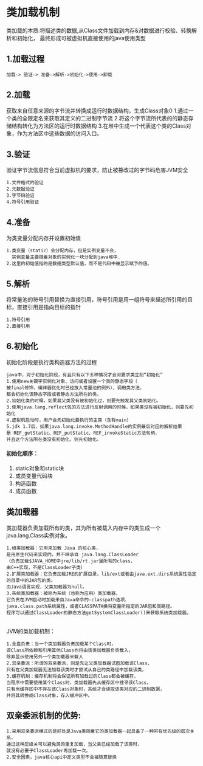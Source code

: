 类加载机制
===
类加载的本质:将描述类的数据,从Class文件加载到内存&对数据进行校验、转换解析和初始化，
最终形成可被虚拟机直接使用的java使用类型


1.加载过程
---
    加载-> 验证-> 准备->解析->初始化->使用->卸载

2.加载
---
 获取来自任意来源的字节流并转换成运行时数据结构，生成Class对象0
    1.通过一个类的全限定名来获取其定义的二进制字节流
    2.将这个字节流所代表的的静态存储结构转化为方法区的运行时数据结构
    3.在堆中生成一个代表这个类的Class对象，作为方法区中这些数据的访问入口。

3.验证
---
验证字节流信息符合当前虚拟机的要求，防止被篡改过的字节码危害JVM安全

    1.文件格式的验证
    2.元数据验证
    3.字节码验证
    4.符号引用验证

4.准备
---
为类变量分配内存并设置初始值

    1.类变量（static）会分配内存，但是实例变量不会，
      实例变量主要随着对象的实例化一块分配到java堆中.
    2.这里的初始值指的是数据类型默认值，而不是代码中被显示赋予的值。

5.解析
---
将常量池的符号引用替换为直接引用，符号引用是用一组符号来描述所引用的目标，直接引用是指向目标的指针

    1.符号引用
    2.直接引用

6.初始化
---
初始化阶段是执行类构造器<client>方法的过程

    java中，对于初始化阶段，有且只有以下五种情况才会对要求类立刻“初始化”
    1.使用new关键字实例化对象、访问或者设置一个类的静态字段（
    被final修饰、编译器优化时已经放入常量池的例外）、调用类方法，
    都会初始化该静态字段或者静态方法所在的类。
    2.初始化类的时候，如果其父类没有被初始化过，则要先触发其父类初始化。
    3.使用java.lang.reflect包的方法进行反射调用的时候，如果类没有被初始化，则要先初始化
    4.虚拟机启动时，用户会先初始化要执行的主类（含有main）
    5.jdk 1.7后，如果java.lang.invoke.MethodHandle的实例最后对应的解析结果
    是 REF_getStatic、REF_putStatic、REF_invokeStatic方法句柄，
    并且这个方法所在类没有初始化，则先初始化。

####  初始化顺序：

1. static对象和static块
2. 成员变量代码块
3. 构造函数
4. 成员函数

类加载器
---
类加载器负责加载所有的类，其为所有被载入内存中的类生成一个java.lang.Class实例对象。

    1.根类加载器：它用来加载 Java 的核心类，
    是用原生代码来实现的，并不继承自 java.lang.ClassLoader
    （负责加载$JAVA_HOME中jre/lib/rt.jar里所有的class，
    由C++实现，不是ClassLoader子类）
    2.扩展类加载器：它负责加载JRE的扩展目录，lib/ext或者由java.ext.dirs系统属性指定的目录中的JAR包的类。
    由Java语言实现，父类加载器为null。
    3.系统类加载器：被称为系统（也称为应用）类加载器，
    它负责在JVM启动时加载来自Java命令的-classpath选项、
    java.class.path系统属性，或者CLASSPATH换将变量所指定的JAR包和类路径。
    程序可以通过ClassLoader的静态方法getSystemClassLoader()来获取系统类加载器。


​    
JVM的类加载机制：

    1.全盘负责：当一个类加载器负责加载某个Class时，
    该Class所依赖和引用其他Class也将由该类加载器负责载入，
    除非显示使用另外一个类加载器来载入
    2.双亲委派：所谓的双亲委派，则是先让父类加载器试图加载该Class，
    只有在父类加载器无法加载该类时才尝试从自己的类路径中加载该类。
    3.缓存机制：缓存机制将会保证所有加载过的Class都会被缓存，
    当程序中需要使用某个Class时，类加载器先从缓存区中搜寻该Class，
    只有当缓存区中不存在该Class对象时，系统才会读取该类对应的二进制数据，
    并将其转换成Class对象，存入缓冲区中。

双亲委派机制的优势:
---

    1.采用双亲委派模式的是好处是Java类随着它的类加载器一起具备了一种带有优先级的层次关系，
    通过这种层级关可以避免类的重复加载，当父亲已经加载了该类时，
    就没有必要子ClassLoader再加载一次。
    2.安全因素，java核心api中定义类型不会被随意替换


